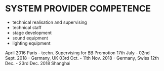# SYSTEM PROVIDER COMPETENCE

- technical realisation and supervising
- technical staff
- stage development
- sound equipment
- lighting equipment

April 2016 Paris - techn. Supervising for BB Promotion
17th July - 02nd Sept. 2018 - Germany, UK
03rd Oct. - 11th Nov. 2018 - Germany, Swiss
12th Dec. - 23rd Dec. 2018 Shanghai
